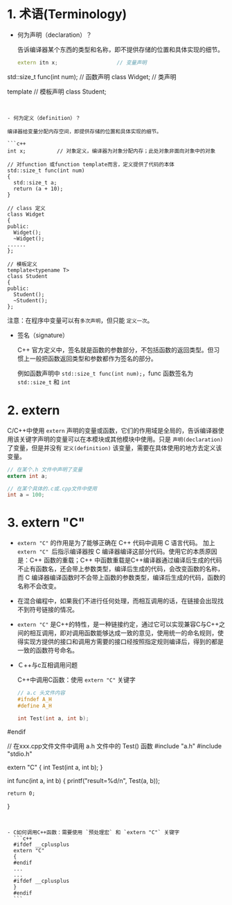 <!--
 * @Author: JohnJeep
 * @Date: 2020-05-21 15:05:29
 * @LastEditTime: 2023-01-04 18:02:43
 * @LastEditors: JohnJeep JohnJeep1985@gail.com
 * @Description: static和extern关键字
-->

# 1. 术语(Terminology)
- 何为声明（declaration）？
  
  告诉编译器某个东西的类型和名称，即不提供存储的位置和具体实现的细节。 
  
  ```c++
  extern itn x;                   // 变量声明
std::size_t func(int num);      // 函数声明
  class Widget;                   // 类声明
  
  template<typename T>            // 模板声明
  class Student;
  ```


- 何为定义（definition）？
  
  编译器给变量分配内存空间，即提供存储的位置和具体实现的细节。
  
  ```c++
  int x;          // 对象定义，编译器为对象分配内存；此处对象非面向对象中的对象
  
  // 对function 或function template而言，定义提供了代码的本体
  std::size_t func(int num)
  {
    std::size_t a;
    return (a + 10);
  }
  
  // class 定义
  class Widget
  {
  public:
    Widget();
    ~Widget();
  ......
  };
  
  // 模板定义
  template<typename T>            
  class Student
  {
  public:
    Student();    
    ~Student();    
  };
  ```
  注意：在程序中变量可以有`多次声明`，但只能 `定义一次`。


- 签名（signature）
  
  C++ 官方定义中，签名就是函数的参数部分，不包括函数的返回类型。但习惯上一般把函数返回类型和参数都作为签名的部分。
  
  例如函数声明中 `std::size_t func(int num);`，func 函数签名为 `std::size_t` 和 `int`

# 2. extern
C/C++中使用 `extern` 声明的变量或函数，它们的作用域是全局的，告诉编译器使用该关键字声明的变量可以在本模块或其他模块中使用。只是 `声明(declaration)` 了变量，但是并没有 `定义(definition)` 该变量，需要在具体使用的地方去定义该变量。
```c
// 在某个.h 文件中声明了变量
extern int a;

// 在某个具体的.c或.cpp文件中使用
int a = 100;
```

# 3. extern "C"
- `extern "C"` 的作用是为了能够正确在 C++ 代码中调用 C 语言代码。 加上 `extern "C" `后指示编译器按 C 编译器编译这部分代码。使用它的本质原因是：C++ 函数的重载；C++ 中函数重载是C++编译器通过编译后生成的代码不止有函数名，还会带上参数类型，编译后生成的代码，会改变函数的名称，而 C 编译器编译函数时不会带上函数的参数类型，编译后生成的代码，函数的名称不会改变。

- 在混合编程中，如果我们不进行任何处理，而相互调用的话，在链接会出现找不到符号链接的情况。

- `extern "C"` 是C++的特性，是一种链接约定，通过它可以实现兼容C与C++之间的相互调用，即对调用函数能够达成一致的意见，使用统一的命名规则，使得实现方提供的接口和调用方需要的接口经按照指定规则编译后，得到的都是一致的函数符号命名。


- Ｃ++与c互相调用问题
  
  C++中调用C函数：使用 `extern "C"` 关键字
  ```c++
  // a.c 头文件内容
  #ifndef A_H
  #define A_H
  
  int Test(int a, int b);
  
#endif
  
  // 在xxx.cpp文件文件中调用 a.h 文件中的 Test() 函数
  #include "a.h"
#include "stdio.h"
  
  extern "C"
  {
    int Test(int a, int b);
}
  
  int func(int a, int b) {
  printf("result=%d/n", Test(a, b));
  
    return 0;
}
  ```


  - C如何调用C++函数：需要使用 `预处理宏` 和 `extern "C"` 关键字
    ```c++
    #ifdef __cplusplus
    extern "C"
    {
    #endif
    ...
    ...
    #ifdef __cplusplus
    }
    #endif
    ```




